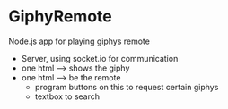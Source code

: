 # GiphyRemote
Node.js app for playing giphys remote

* Server, using socket.io for communication
* one html --> shows the giphy
* one html --> be the remote
  * program buttons on this to request certain giphys
  * textbox to search


